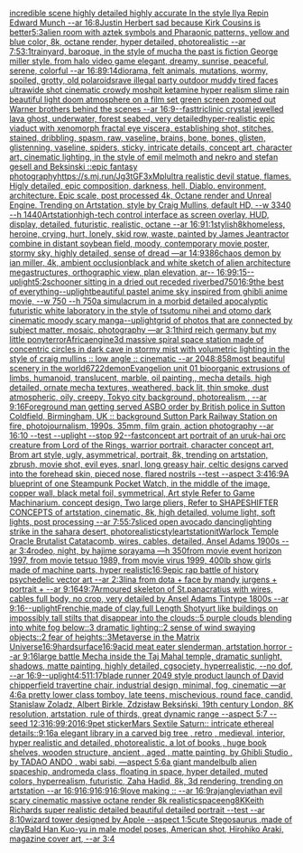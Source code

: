 [incredible scene highly detailed highly accurate In the style Ilya Repin Edward Munch --ar 16:8](https://www.ebank.nz/aiartgenerator?category=incredible%20scene%20highly%20detailed%20highly%20accurate%20In%20the%20style%20Ilya%20Repin%20Edward%20Munch%20--ar%2016%3A8)[Justin Herbert sad because Kirk Cousins is better](https://www.ebank.nz/aiartgenerator?category=Justin%20Herbert%20sad%20because%20Kirk%20Cousins%20is%20better)[5:3](https://www.ebank.nz/aiartgenerator?category=5%3A3)[alien room with aztek symbols and Pharaonic patterns, yellow and blue color, 8k, octane render, hyper detailed, photorealistic --ar 7:5](https://www.ebank.nz/aiartgenerator?category=alien%20room%20with%20aztek%20symbols%20and%20Pharaonic%20patterns%2C%20yellow%20and%20blue%20color%2C%208k%2C%20octane%20render%2C%20hyper%20detailed%2C%20photorealistic%20--ar%207%3A5)[3:1](https://www.ebank.nz/aiartgenerator?category=3%3A1)[trainyard, baroque, in the style of mucha the past is fiction George miller style. from halo video game elegant, dreamy, sunrise, peaceful, serene, colorful --ar 16:8](https://www.ebank.nz/aiartgenerator?category=trainyard%2C%20baroque%2C%20in%20the%20style%20of%20mucha%20the%20past%20is%20fiction%20George%20miller%20style.%20from%20halo%20video%20game%20elegant%2C%20dreamy%2C%20sunrise%2C%20peaceful%2C%20serene%2C%20colorful%20--ar%2016%3A8)[9:14](https://www.ebank.nz/aiartgenerator?category=9%3A14)[diorama, felt animals, mutations, wormy, spoiled, grotty, old polaroids](https://www.ebank.nz/aiartgenerator?category=diorama%2C%20felt%20animals%2C%20mutations%2C%20wormy%2C%20spoiled%2C%20grotty%2C%20old%20polaroids)[rave illegal party outdoor muddy tired faces ultrawide shot cinematic crowdy moshpit ketamine hyper realism slime rain beautiful light doom atmosphere on a film set green screen zoomed out Warner brothers behind the scenes --ar 16:9](https://www.ebank.nz/aiartgenerator?category=rave%20illegal%20party%20outdoor%20muddy%20tired%20faces%20ultrawide%20shot%20cinematic%20crowdy%20moshpit%20ketamine%20hyper%20realism%20slime%20rain%20beautiful%20light%20doom%20atmosphere%20on%20a%20film%20set%20green%20screen%20zoomed%20out%20Warner%20brothers%20behind%20the%20scenes%20--ar%2016%3A9)[--fast](https://www.ebank.nz/aiartgenerator?category=--fast)[triclinic crystal jewelled lava ghost, underwater, forest seabed, very detailed](https://www.ebank.nz/aiartgenerator?category=triclinic%20crystal%20jewelled%20lava%20ghost%2C%20underwater%2C%20forest%20seabed%2C%20very%20detailed)[hyper-realistic epic viaduct with xenomorph fractal eye viscera, establishing shot, stitches, stained, dribbling, spasm, raw, vaseline, brains, bone, bones, glisten, glistenning, vaseline, spiders, sticky, intricate details, concept art, character art, cinematic lighting, in the style of emil melmoth and nekro and stefan gesell and Beksinski ::epic fantasy photography](https://www.ebank.nz/aiartgenerator?category=hyper-realistic%20epic%20viaduct%20with%20xenomorph%20fractal%20eye%20viscera%2C%20establishing%20shot%2C%20stitches%2C%20stained%2C%20dribbling%2C%20spasm%2C%20raw%2C%20vaseline%2C%20brains%2C%20bone%2C%20bones%2C%20glisten%2C%20glistenning%2C%20vaseline%2C%20spiders%2C%20sticky%2C%20intricate%20details%2C%20concept%20art%2C%20character%20art%2C%20cinematic%20lighting%2C%20in%20the%20style%20of%20emil%20melmoth%20and%20nekro%20and%20stefan%20gesell%20and%20Beksinski%20%3A%3Aepic%20fantasy%20photography)[<https://s.mj.run/Jg3tGF3xMpI>](https://www.ebank.nz/aiartgenerator?category=%3Chttps%3A//s.mj.run/Jg3tGF3xMpI%3E)[ultra realistic devil statue, flames. Higly detailed, epic composition, darkness, hell, Diablo. environment, architecture. Epic scale, post processed 4k, Octane render and Unreal Engine. Trending on Artstation, style by Craig Mullins, default HD, --w 3340 --h 1440](https://www.ebank.nz/aiartgenerator?category=ultra%20realistic%20devil%20statue%2C%20flames.%20Higly%20detailed%2C%20epic%20composition%2C%20darkness%2C%20hell%2C%20Diablo.%20environment%2C%20architecture.%20Epic%20scale%2C%20post%20processed%204k%2C%20Octane%20render%20and%20Unreal%20Engine.%20Trending%20on%20Artstation%2C%20style%20by%20Craig%20Mullins%2C%20default%20HD%2C%20--w%203340%20--h%201440)[Artstation](https://www.ebank.nz/aiartgenerator?category=Artstation)[high-tech control interface as screen overlay, HUD, display, detailed, futuristic, realistic, octane --ar 16:9](https://www.ebank.nz/aiartgenerator?category=high-tech%20control%20interface%20as%20screen%20overlay%2C%20HUD%2C%20display%2C%20detailed%2C%20futuristic%2C%20realistic%2C%20octane%20--ar%2016%3A9)[1:1](https://www.ebank.nz/aiartgenerator?category=1%3A1)[stylish](https://www.ebank.nz/aiartgenerator?category=stylish)[8k](https://www.ebank.nz/aiartgenerator?category=8k)[homeless, heroine, crying, hurt, lonely, skid row, waste, painted by James Jean](https://www.ebank.nz/aiartgenerator?category=homeless%2C%20heroine%2C%20crying%2C%20hurt%2C%20lonely%2C%20skid%20row%2C%20waste%2C%20painted%20by%20James%20Jean)[tractor combine in distant soybean field, moody, contemporary movie poster, stormy sky, highly detailed, sense of dread —ar 14:9](https://www.ebank.nz/aiartgenerator?category=tractor%20combine%20in%20distant%20soybean%20field%2C%20moody%2C%20contemporary%20movie%20poster%2C%20stormy%20sky%2C%20highly%20detailed%2C%20sense%20of%20dread%20%E2%80%94ar%2014%3A9)[386](https://www.ebank.nz/aiartgenerator?category=386)[chaos demon by ian miller, 4k, ambient occlusion](https://www.ebank.nz/aiartgenerator?category=chaos%20demon%20by%20ian%20miller%2C%204k%2C%20ambient%20occlusion)[black and white sketch of alien architecture megastructures, orthographic view, plan elevation, ar-- 16:9](https://www.ebank.nz/aiartgenerator?category=black%20and%20white%20sketch%20of%20alien%20architecture%20megastructures%2C%20orthographic%20view%2C%20plan%20elevation%2C%20ar--%2016%3A9)[9:15](https://www.ebank.nz/aiartgenerator?category=9%3A15)[--uplight](https://www.ebank.nz/aiartgenerator?category=--uplight)[5:2](https://www.ebank.nz/aiartgenerator?category=5%3A2)[schooner sitting in a dried out receded riverbed](https://www.ebank.nz/aiartgenerator?category=schooner%20sitting%20in%20a%20dried%20out%20receded%20riverbed)[750](https://www.ebank.nz/aiartgenerator?category=750)[16:9](https://www.ebank.nz/aiartgenerator?category=16%3A9)[the best of everything](https://www.ebank.nz/aiartgenerator?category=the%20best%20of%20everything)[--uplight](https://www.ebank.nz/aiartgenerator?category=--uplight)[beautiful pastel anime sky inspired from ghibli anime movie, --w 750 --h 750](https://www.ebank.nz/aiartgenerator?category=beautiful%20pastel%20anime%20sky%20inspired%20from%20ghibli%20anime%20movie%2C%20--w%20750%20--h%20750)[a simulacrum in a morbid detailed apocalyptic futuristic white laboratory in the style of tsutomu nihei and otomo dark cinematic moody scary manga](https://www.ebank.nz/aiartgenerator?category=a%20simulacrum%20in%20a%20morbid%20detailed%20apocalyptic%20futuristic%20white%20laboratory%20in%20the%20style%20of%20tsutomu%20nihei%20and%20otomo%20dark%20cinematic%20moody%20scary%20manga)[--uplight](https://www.ebank.nz/aiartgenerator?category=--uplight)[grid of photos that are connected by subject matter, mosaic, photography  —ar 3:1](https://www.ebank.nz/aiartgenerator?category=grid%20of%20photos%20that%20are%20connected%20by%20subject%20matter%2C%20mosaic%2C%20photography%20%20%E2%80%94ar%203%3A1)[third reich germany but my little pony](https://www.ebank.nz/aiartgenerator?category=third%20reich%20germany%20but%20my%20little%20pony)[terror](https://www.ebank.nz/aiartgenerator?category=terror)[Africa](https://www.ebank.nz/aiartgenerator?category=Africa)[engine](https://www.ebank.nz/aiartgenerator?category=engine)[3d massive spiral space station made of concentric circles in dark cave in stormy mist with volumetric lighting in the style of craig mullins :: low angle :: cinematic --ar 2048:858](https://www.ebank.nz/aiartgenerator?category=3d%20massive%20spiral%20space%20station%20made%20of%20concentric%20circles%20in%20dark%20cave%20in%20stormy%20mist%20with%20volumetric%20lighting%20in%20the%20style%20of%20craig%20mullins%20%3A%3A%20low%20angle%20%3A%3A%20cinematic%20--ar%202048%3A858)[most beautiful scenery in the world](https://www.ebank.nz/aiartgenerator?category=most%20beautiful%20scenery%20in%20the%20world)[6722](https://www.ebank.nz/aiartgenerator?category=6722)[demon](https://www.ebank.nz/aiartgenerator?category=demon)[Evangelion unit 01  bioorganic extrusions of limbs, humanoid, translucent, marble, oil painting,, mecha details, high detailed, ornate mecha textures, weathered,  back lit, thin smoke, dust atmospheric, oily, creepy, Tokyo city background,  photorealism , --ar 9:16](https://www.ebank.nz/aiartgenerator?category=Evangelion%20unit%2001%20%20bioorganic%20extrusions%20of%20limbs%2C%20humanoid%2C%20translucent%2C%20marble%2C%20oil%20painting%2C%2C%20mecha%20details%2C%20high%20detailed%2C%20ornate%20mecha%20textures%2C%20weathered%2C%20%20back%20lit%2C%20thin%20smoke%2C%20dust%20atmospheric%2C%20oily%2C%20creepy%2C%20Tokyo%20city%20background%2C%20%20photorealism%20%2C%20--ar%209%3A16)[Foreground man getting served ASBO order by British police in Sutton Coldfield, Birmingham, UK :: background Sutton Park Railway Station on fire, photojournalism, 1990s, 35mm, film grain, action photography --ar 16:10 --test --uplight --stop 92](https://www.ebank.nz/aiartgenerator?category=Foreground%20man%20getting%20served%20ASBO%20order%20by%20British%20police%20in%20Sutton%20Coldfield%2C%20Birmingham%2C%20UK%20%3A%3A%20background%20Sutton%20Park%20Railway%20Station%20on%20fire%2C%20photojournalism%2C%201990s%2C%2035mm%2C%20film%20grain%2C%20action%20photography%20--ar%2016%3A10%20--test%20--uplight%20--stop%2092)[--fast](https://www.ebank.nz/aiartgenerator?category=--fast)[concept art portrait of an uruk-hai orc creature from Lord of the Rings, warrior portrait, character concept art, Brom art style, ugly, asymmetrical, portrait, 8k, trending on artstation, zbrush, movie shot, evil eyes, snarl, long greasy hair, celtic designs carved into the forehead skin, pieced nose, flared nostrils --test --aspect 3:4](https://www.ebank.nz/aiartgenerator?category=concept%20art%20portrait%20of%20an%20uruk-hai%20orc%20creature%20from%20Lord%20of%20the%20Rings%2C%20warrior%20portrait%2C%20character%20concept%20art%2C%20Brom%20art%20style%2C%20ugly%2C%20asymmetrical%2C%20portrait%2C%208k%2C%20trending%20on%20artstation%2C%20zbrush%2C%20movie%20shot%2C%20evil%20eyes%2C%20snarl%2C%20long%20greasy%20hair%2C%20celtic%20designs%20carved%20into%20the%20forehead%20skin%2C%20pieced%20nose%2C%20flared%20nostrils%20--test%20--aspect%203%3A4)[16:9](https://www.ebank.nz/aiartgenerator?category=16%3A9)[A blueprint of one Steampunk Pocket Watch,   in the middle of the image, copper wall, black metal foil, symmetrical,  Art style Refer to Game Machinarium.  concept design, Two large pliers, Refer to SHAPESHIFTER CONCEPTS  of artstation, cinematic,  8k, high detailed,  volume light,  soft lights,  post processing    --ar 7:5](https://www.ebank.nz/aiartgenerator?category=A%20blueprint%20of%20one%20Steampunk%20Pocket%20Watch%2C%20%20%20in%20the%20middle%20of%20the%20image%2C%20copper%20wall%2C%20black%20metal%20foil%2C%20symmetrical%2C%20%20Art%20style%20Refer%20to%20Game%20Machinarium.%20%20concept%20design%2C%20Two%20large%20pliers%2C%20Refer%20to%20SHAPESHIFTER%20CONCEPTS%20%20of%20artstation%2C%20cinematic%2C%20%208k%2C%20high%20detailed%2C%20%20volume%20light%2C%20%20soft%20lights%2C%20%20post%20processing%20%20%20%20--ar%207%3A5)[5:7](https://www.ebank.nz/aiartgenerator?category=5%3A7)[sliced open avocado dancing](https://www.ebank.nz/aiartgenerator?category=sliced%20open%20avocado%20dancing)[lighting strike in the sahara desert, photorealistic](https://www.ebank.nz/aiartgenerator?category=lighting%20strike%20in%20the%20sahara%20desert%2C%20photorealistic)[style](https://www.ebank.nz/aiartgenerator?category=style)[artstation](https://www.ebank.nz/aiartgenerator?category=artstation)[it](https://www.ebank.nz/aiartgenerator?category=it)[Warlock Temple Oracle Brutalist Catatacomb, wires, cables, detailed, Ansel Adams 1900s --ar 3:4](https://www.ebank.nz/aiartgenerator?category=Warlock%20Temple%20Oracle%20Brutalist%20Catatacomb%2C%20wires%2C%20cables%2C%20detailed%2C%20Ansel%20Adams%201900s%20--ar%203%3A4)[rodeo, night, by hajime sorayama —h 350](https://www.ebank.nz/aiartgenerator?category=rodeo%2C%20night%2C%20by%20hajime%20sorayama%20%E2%80%94h%20350)[from movie event horizon 1997, from movie tetsuo 1989, from movie virus 1999, 400lb show girls made of machine parts, hyper realistic](https://www.ebank.nz/aiartgenerator?category=from%20movie%20event%20horizon%201997%2C%20from%20movie%20tetsuo%201989%2C%20from%20movie%20virus%201999%2C%20400lb%20show%20girls%20made%20of%20machine%20parts%2C%20hyper%20realistic)[16:9](https://www.ebank.nz/aiartgenerator?category=16%3A9)[epic rap battle of history psychedelic vector art --ar 2:3](https://www.ebank.nz/aiartgenerator?category=epic%20rap%20battle%20of%20history%20psychedelic%20vector%20art%20--ar%202%3A3)[lina from dota + face by mandy jurgens + portrait + --ar 9:16](https://www.ebank.nz/aiartgenerator?category=lina%20from%20dota%20%2B%20face%20by%20mandy%20jurgens%20%2B%20portrait%20%2B%20--ar%209%3A16)[49:7](https://www.ebank.nz/aiartgenerator?category=49%3A7)[Armoured skeleton of St.panacratius with wires,  cables full body, no crop, very detailed by Ansel Adams Tintype 1800s --ar  9:16](https://www.ebank.nz/aiartgenerator?category=Armoured%20skeleton%20of%20St.panacratius%20with%20wires%2C%20%20cables%20full%20body%2C%20no%20crop%2C%20very%20detailed%20by%20Ansel%20Adams%20Tintype%201800s%20--ar%20%209%3A16)[--uplight](https://www.ebank.nz/aiartgenerator?category=--uplight)[Frenchie,made of clay,full Length Shot](https://www.ebank.nz/aiartgenerator?category=Frenchie%2Cmade%20of%20clay%2Cfull%20Length%20Shot)[yurt like buildings on impossibly tall stilts that disappear into the clouds::5 purple clouds blending into white fog below::3 dramatic lighting::2 sense of wind swaying objects::2 fear of heights::3](https://www.ebank.nz/aiartgenerator?category=yurt%20like%20buildings%20on%20impossibly%20tall%20stilts%20that%20disappear%20into%20the%20clouds%3A%3A5%20purple%20clouds%20blending%20into%20white%20fog%20below%3A%3A3%20dramatic%20lighting%3A%3A2%20sense%20of%20wind%20swaying%20objects%3A%3A2%20fear%20of%20heights%3A%3A3)[Metaverse in the Matrix Universe](https://www.ebank.nz/aiartgenerator?category=Metaverse%20in%20the%20Matrix%20Universe)[16:9](https://www.ebank.nz/aiartgenerator?category=16%3A9)[hardsurface](https://www.ebank.nz/aiartgenerator?category=hardsurface)[16:9](https://www.ebank.nz/aiartgenerator?category=16%3A9)[acid meat eater slenderman, artstation,horror --ar 9:16](https://www.ebank.nz/aiartgenerator?category=acid%20meat%20eater%20slenderman%2C%20artstation%2Chorror%20--ar%209%3A16)[large battle Mecha inside the Taj Mahal temple, dramatic sunlight, shadows, matte painting, highly detailed, cgsociety, hyperrealistic, --no dof, --ar 16:9](https://www.ebank.nz/aiartgenerator?category=large%20battle%20Mecha%20inside%20the%20Taj%20Mahal%20temple%2C%20dramatic%20sunlight%2C%20shadows%2C%20matte%20painting%2C%20highly%20detailed%2C%20cgsociety%2C%20hyperrealistic%2C%20--no%20dof%2C%20--ar%2016%3A9)[--uplight](https://www.ebank.nz/aiartgenerator?category=--uplight)[4:5](https://www.ebank.nz/aiartgenerator?category=4%3A5)[11:17](https://www.ebank.nz/aiartgenerator?category=11%3A17)[blade runner 2049 style product launch of David chipperfield travertine chair, industrial design, minimal, fog, cinematic —ar 4:6](https://www.ebank.nz/aiartgenerator?category=blade%20runner%202049%20style%20product%20launch%20of%20David%20chipperfield%20travertine%20chair%2C%20industrial%20design%2C%20minimal%2C%20fog%2C%20cinematic%20%E2%80%94ar%204%3A6)[a pretty lower class tomboy, late teens, mischevious, round face, candid, Stanislaw Zoladz, Albert Birkle, Zdzisław Beksiński, 19th century London, 8K resolution, artstation, rule of thirds, great dynamic range --aspect 5:7 --seed 1](https://www.ebank.nz/aiartgenerator?category=a%20pretty%20lower%20class%20tomboy%2C%20late%20teens%2C%20mischevious%2C%20round%20face%2C%20candid%2C%20Stanislaw%20Zoladz%2C%20Albert%20Birkle%2C%20Zdzis%C5%82aw%20Beksi%C5%84ski%2C%2019th%20century%20London%2C%208K%20resolution%2C%20artstation%2C%20rule%20of%20thirds%2C%20great%20dynamic%20range%20--aspect%205%3A7%20--seed%201)[2:3](https://www.ebank.nz/aiartgenerator?category=2%3A3)[16:9](https://www.ebank.nz/aiartgenerator?category=16%3A9)[9:20](https://www.ebank.nz/aiartgenerator?category=9%3A20)[16:9](https://www.ebank.nz/aiartgenerator?category=16%3A9)[pet sticker](https://www.ebank.nz/aiartgenerator?category=pet%20sticker)[Mars Sextile Saturn:: intricate ethereal details::](https://www.ebank.nz/aiartgenerator?category=Mars%20Sextile%20Saturn%3A%3A%20intricate%20ethereal%20details%3A%3A)[9:16](https://www.ebank.nz/aiartgenerator?category=9%3A16)[a elegant library in a carved big tree , retro , medieval, interior, hyper realistic and detailed, photorealistic, a lot of books , huge book shelves, wooden structure, ancient , aged , matte painting, by Ghibli Studio , by TADAO ANDO , wabi sabi, —aspect 5:6](https://www.ebank.nz/aiartgenerator?category=a%20elegant%20library%20in%20a%20carved%20big%20tree%20%2C%20retro%20%2C%20medieval%2C%20interior%2C%20hyper%20realistic%20and%20detailed%2C%20photorealistic%2C%20a%20lot%20of%20books%20%2C%20huge%20book%20shelves%2C%20wooden%20structure%2C%20ancient%20%2C%20aged%20%2C%20matte%20painting%2C%20by%20Ghibli%20Studio%20%2C%20by%20TADAO%20ANDO%20%2C%20wabi%20sabi%2C%20%E2%80%94aspect%205%3A6)[a giant mandelbulb alien spaceship, andromeda class, floating in space, hyper detailed, muted colors, hyperrealism, futuristic, Zaha Hadid, 8k, 3d rendering, trending on artstation --ar 16:9](https://www.ebank.nz/aiartgenerator?category=a%20giant%20mandelbulb%20alien%20spaceship%2C%20andromeda%20class%2C%20floating%20in%20space%2C%20hyper%20detailed%2C%20muted%20colors%2C%20hyperrealism%2C%20futuristic%2C%20Zaha%20Hadid%2C%208k%2C%203d%20rendering%2C%20trending%20on%20artstation%20--ar%2016%3A9)[16:9](https://www.ebank.nz/aiartgenerator?category=16%3A9)[16:9](https://www.ebank.nz/aiartgenerator?category=16%3A9)[16:9](https://www.ebank.nz/aiartgenerator?category=16%3A9)[love making :: --ar 16:9](https://www.ebank.nz/aiartgenerator?category=love%20making%20%3A%3A%20--ar%2016%3A9)[rajang](https://www.ebank.nz/aiartgenerator?category=rajang)[leviathan evil scary cinematic massive octane render 8k realistic](https://www.ebank.nz/aiartgenerator?category=leviathan%20evil%20scary%20cinematic%20massive%20octane%20render%208k%20realistic)[space](https://www.ebank.nz/aiartgenerator?category=space)[eng](https://www.ebank.nz/aiartgenerator?category=eng)[8K](https://www.ebank.nz/aiartgenerator?category=8K)[Keith Richards super realistic detailed beautiful detailed portrait --test --ar 8:10](https://www.ebank.nz/aiartgenerator?category=Keith%20Richards%20super%20realistic%20detailed%20beautiful%20detailed%20portrait%20--test%20--ar%208%3A10)[wizard tower designed by Apple --aspect 1:5](https://www.ebank.nz/aiartgenerator?category=wizard%20tower%20designed%20by%20Apple%20--aspect%201%3A5)[cute Stegosaurus ,made of clay](https://www.ebank.nz/aiartgenerator?category=cute%20Stegosaurus%20%2Cmade%20of%20clay)[Bald Han Kuo-yu in male model poses, American shot, Hirohiko Araki, magazine cover art, --ar 3:4](https://www.ebank.nz/aiartgenerator?category=Bald%20Han%20Kuo-yu%20in%20male%20model%20poses%2C%20American%20shot%2C%20Hirohiko%20Araki%2C%20magazine%20cover%20art%2C%20--ar%203%3A4)